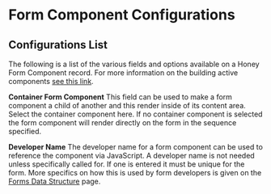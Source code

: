 # Form Component Configurations

## Configurations List

The following is a list of the various fields and options available on a Honey Form Component record. For more information on the building active components [see this link](./Building-Active-Components-941cf6d7-a78b-4f95-b7ea-d7eb1f862607.md).

**Container Form Component**
This field can be used to make a form component a child of another and this render inside of its content area. Select the container component here. If no container component is selected the form component will render directly on the form in the sequence specified. 

**Developer Name**
The developer name for a form component can be used to reference the component via JavaScript. A developer name is not needed unless specifically called for. If one is entered it must be unique for the form. More specifics on how this is used by form developers is given on the [Forms Data Structure](./Forms-Data-Structure-7992cfc5-8ba4-4fb8-a300-de79f8540a06.md) page.